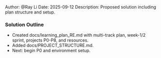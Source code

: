 Author: @Ray Li
Date: 2025-09-12
Description: Proposed solution including plan structure and setup.

### Solution Outline
- Created docs/learning_plan_RE.md with multi-track plan, week-1/2 sprint, projects P0-P8, and resources.
- Added docs/PROJECT_STRUCTURE.md.
- Next: begin P0 and environment setup.
